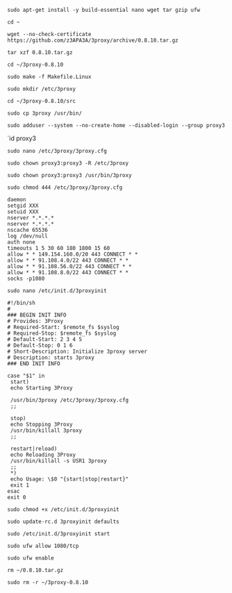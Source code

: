 `sudo apt-get install -y build-essential nano wget tar gzip ufw`

`cd ~`

`wget --no-check-certificate https://github.com/z3APA3A/3proxy/archive/0.8.10.tar.gz`

`tar xzf 0.8.10.tar.gz`

`cd ~/3proxy-0.8.10`

`sudo make -f Makefile.Linux`

`sudo mkdir /etc/3proxy`

`cd ~/3proxy-0.8.10/src`

`sudo cp 3proxy /usr/bin/`

`sudo adduser --system --no-create-home --disabled-login --group proxy3`

`id proxy3

`sudo nano /etc/3proxy/3proxy.cfg`

`sudo chown proxy3:proxy3 -R /etc/3proxy`

`sudo chown proxy3:proxy3 /usr/bin/3proxy`

`sudo chmod 444 /etc/3proxy/3proxy.cfg`

    daemon
    setgid XXX
    setuid XXX
    nserver *.*.*.*
    nserver *.*.*.*
    nscache 65536
    log /dev/null
    auth none
    timeouts 1 5 30 60 180 1800 15 60
    allow * * 149.154.160.0/20 443 CONNECT * *
    allow * * 91.108.4.0/22 443 CONNECT * *
    allow * * 91.108.56.0/22 443 CONNECT * *
    allow * * 91.108.8.0/22 443 CONNECT * *
    socks -p1080

`sudo nano /etc/init.d/3proxyinit`

    #!/bin/sh
    #
    ### BEGIN INIT INFO
    # Provides: 3Proxy
    # Required-Start: $remote_fs $syslog
    # Required-Stop: $remote_fs $syslog
    # Default-Start: 2 3 4 5
    # Default-Stop: 0 1 6
    # Short-Description: Initialize 3proxy server
    # Description: starts 3proxy
    ### END INIT INFO
    
    case "$1" in
     start)
     echo Starting 3Proxy
    
     /usr/bin/3proxy /etc/3proxy/3proxy.cfg
     ;;
    
     stop)
     echo Stopping 3Proxy
     /usr/bin/killall 3proxy
     ;;
    
     restart|reload)
     echo Reloading 3Proxy
     /usr/bin/killall -s USR1 3proxy
     ;;
     *)
     echo Usage: \$0 "{start|stop|restart}"
     exit 1
    esac
    exit 0
    
`sudo chmod +x /etc/init.d/3proxyinit`

`sudo update-rc.d 3proxyinit defaults`

`sudo /etc/init.d/3proxyinit start`

`sudo ufw allow 1080/tcp`

`sudo ufw enable`

`rm ~/0.8.10.tar.gz`

`sudo rm -r ~/3proxy-0.8.10`
